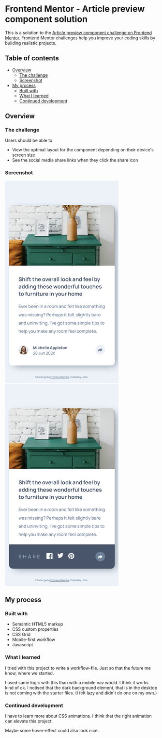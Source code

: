 # Frontend Mentor - Article preview component solution

This is a solution to the [Article preview component challenge on Frontend Mentor](https://www.frontendmentor.io/challenges/article-preview-component-dYBN_pYFT). Frontend Mentor challenges help you improve your coding skills by building realistic projects.

## Table of contents

- [Overview](#overview)
  - [The challenge](#the-challenge)
  - [Screenshot](#screenshot)
- [My process](#my-process)
  - [Built with](#built-with)
  - [What I learned](#what-i-learned)
  - [Continued development](#continued-development)

## Overview

### The challenge

Users should be able to:

- View the optimal layout for the component depending on their device's screen size
- See the social media share links when they click the share icon

### Screenshot

![](./screenshot.png)
![](./screenshot_open.png)

## My process

### Built with

- Semantic HTML5 markup
- CSS custom properties
- CSS Grid
- Mobile-first workflow
- Javascript

### What I learned

I tried with this project to write a workflow-file. Just so that the future me know, where we started.

I used same logic with this than with a mobile nav would. I think it works kind of ok. I notised that the dark background element, that is in the desktop is not coming with the starter files. (I felt lazy and didn't do one on my own.)

### Continued development

I have to learn more about CSS animations. I think that the right animation can elevate this project.

Maybe some hover-effect could also look nice.
